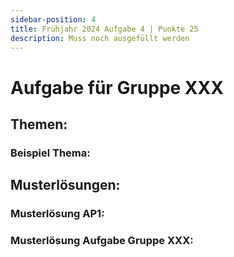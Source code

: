 ```yaml
---
sidebar-position: 4
title: Frühjahr 2024 Aufgabe 4 | Punkte 25
description: Muss noch ausgefüllt werden
---
```


# Aufgabe für Gruppe XXX 

## Themen:

### Beispiel Thema:



## Musterlösungen:

### Musterlösung AP1: 

### Musterlösung Aufgabe Gruppe XXX: